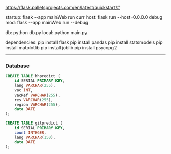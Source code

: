 https://flask.palletsprojects.com/en/latest/quickstart/#

startup: flask --app mainWeb run
curr host: flask run --host=0.0.0.0
debug mod: flask --app mainWeb run --debug

db: python db.py
local: python main.py

dependencies:
pip install flask
pip install pandas
pip install statsmodels
pip install matplotlib
pip install joblib
pip install psycopg2

---

### Database

```sql
CREATE TABLE hhpredict (
    id SERIAL PRIMARY KEY,
    lang VARCHAR(255),
    vac INT,
    vacRef VARCHAR(255),
    res VARCHAR(255),
    region VARCHAR(255),
    data DATE
);
```

```sql
CREATE TABLE gitpredict (
    id SERIAL PRIMARY KEY,
    count INTEGER,
    lang VARCHAR(150),
    data DATE
);
```
